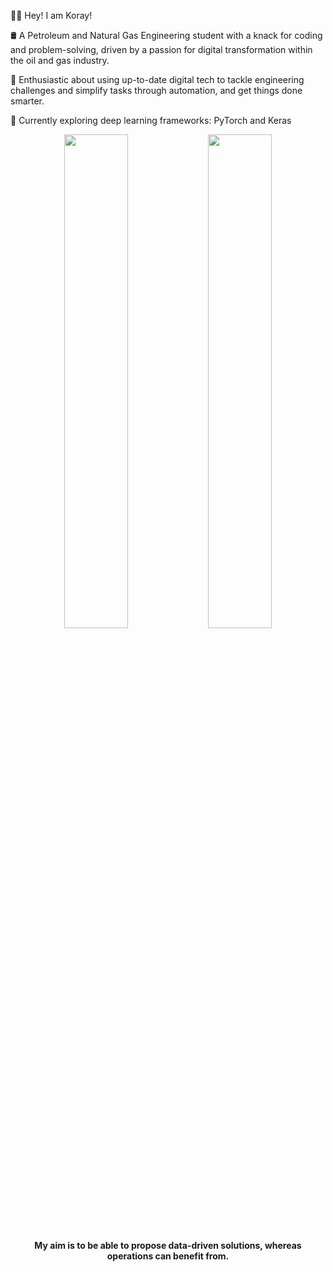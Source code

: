 👊🏼 Hey! I am Koray!

🛢️ A Petroleum and Natural Gas Engineering student with a knack for coding and problem-solving, driven by a passion for digital transformation within the oil and gas industry.

🧐 Enthusiastic about using up-to-date digital tech to tackle engineering challenges and simplify tasks through automation, and get things done smarter.

🧠 Currently exploring deep learning frameworks: PyTorch and Keras

<p align="center">
  <img src="http://octodex.github.com/images/Fintechtocat.png" width="45%" />
  <img src="http://octodex.github.com/images/manufacturetocat.png" width="45%" />
</p>

<p align="center">
  <strong>My aim is to be able to propose data-driven solutions, whereas operations can benefit from.</strong>
</p>
